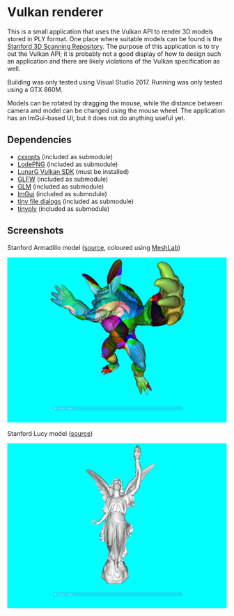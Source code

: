 # Vulkan renderer

This is a small application that uses the Vulkan API to render 3D models stored in PLY format. One place where suitable models can be found is the [Stanford 3D Scanning Repository](https://graphics.stanford.edu/data/3Dscanrep/). The purpose of this application is to try out the Vulkan API; it is probably not a good display of how to design such an application and there are likely violations of the Vulkan specification as well.

Building was only tested using Visual Studio 2017. Running was only tested using a GTX 860M.

Models can be rotated by dragging the mouse, while the distance between camera and model can be changed using the mouse wheel. The application has an ImGui-based UI, but it does not do anything useful yet.

## Dependencies
* [cxxopts](https://github.com/jarro2783/cxxopts/) (included as submodule)
* [LodePNG](http://lodev.org/lodepng/) (included as submodule)
* [LunarG Vulkan SDK](https://vulkan.lunarg.com/) (must be installed)
* [GLFW](http://www.glfw.org/) (included as submodule)
* [GLM](http://glm.g-truc.net/) (included as submodule)
* [ImGui](https://github.com/ocornut/imgui/) (included as submodule)
* [tiny file dialogs](https://sourceforge.net/projects/tinyfiledialogs/) (included as submodule)
* [tinyply](https://github.com/ddiakopoulos/tinyply/) (included as submodule)

## Screenshots

Stanford Armadillo model ([source](https://graphics.stanford.edu/data/3Dscanrep/), coloured using [MeshLab](http://www.meshlab.net/))

![Armadillo](Screenshots/armadillo.png)

Stanford Lucy model ([source](https://graphics.stanford.edu/data/3Dscanrep/))

![Lucy](Screenshots/lucy.png)
